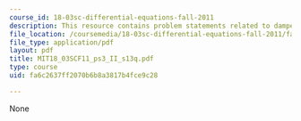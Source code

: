 ```yaml
---
course_id: 18-03sc-differential-equations-fall-2011
description: This resource contains problem statements related to damped oscillators.
file_location: /coursemedia/18-03sc-differential-equations-fall-2011/fa6c2637ff2070b6b8a3817b4fce9c28_MIT18_03SCF11_ps3_II_s13q.pdf
file_type: application/pdf
layout: pdf
title: MIT18_03SCF11_ps3_II_s13q.pdf
type: course
uid: fa6c2637ff2070b6b8a3817b4fce9c28

---
```

None